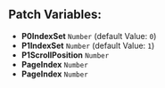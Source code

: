 ## Patch Variables:

* __P0IndexSet__ ```Number``` (default Value: `0`)
* __P1IndexSet__ ```Number``` (default Value: `1`)
* __P1ScrollPosition__ ```Number```
* __PageIndex__ ```Number```
* __PageIndex__ ```Number```

